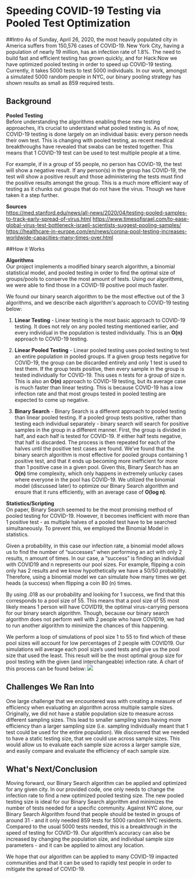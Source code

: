 # Speeding COVID-19 Testing via Pooled Test Optimization

##Intro
As of Sunday, April 26, 2020, the most heavily populated city in America suffers from 150,576 cases of COVID-19. New York City, having a population of nearly 19 million, has an infection rate of 1.8%. The need to build fast and efficient testing has grown quickly, and for Hack:Now we have optimized pooled testing in order to speed up COVID-19 testing. Currently, it takes 5000 tests to test 5000 individuals. In our work, amongst a simulated 5000 random people in NYC, our binary pooling strategy has shown results as small as 859 required tests.

## Background
**Pooled Testing**  
Before understanding the algorithms enabling these new testing approaches, it’s crucial to understand what pooled testing is. As of now, COVID-19 testing is done largely on an individual basis: every person needs their own test. This is changing with pooled testing, as recent medical breakthroughs have revealed that swabs can be tested together. This means that 1 COVID-19 test can be used to test multiple people at a time.

For example, if in a group of 55 people, no person has COVID-19, the test will show a negative result. If any person(s) in the group has COVID-19, the test will show a positive result and those administering the tests must find the positive results amongst the group. This is a much more efficient way of testing as it chunks out groups that do not have the virus. Though we have taken it a step further.

**Sources**  
https://med.stanford.edu/news/all-news/2020/04/testing-pooled-samples-to-track-early-spread-of-virus.html
https://www.timesofisrael.com/to-ease-global-virus-test-bottleneck-israeli-scientists-suggest-pooling-samples/
https://healthcare-in-europe.com/en/news/corona-pool-testing-increases-worldwide-capacities-many-times-over.html

##How it Works

**Algorithms**  
Our project implements a modified binary search algorithm, a binomial statistical model, and pooled testing in order to find the optimal size of groups/pools to conserve the most amount of tests. Using our algorithms, we were able to find those in a COVID-19 positive pool much faster.

We found our binary search algorithm to be the most effective out of the 3 algorithms, and we describe each algorithm's approach to COVID-19 testing below:

1. **Linear Testing** - Linear testing is the most basic approach to COVID-19 testing. It does not rely on any pooled testing mentioned earlier, and every individual in the population is tested individually. This is an **O(n)** approach to COVID-19 testing.

2.  **Linear Pooled Testing** - Linear pooled testing uses pooled testing to test an entire population in pooled groups. If a given group tests negative for COVID-19, the group can be discarded entirely and only 1 test is used to test them. If the group tests positive, then every sample in the group is tested individually for COVID-19. This uses n tests for a group of size n. This is also an **O(n)** approach to COVID-19 testing, but its average case is much faster than linear testing. This is because COVID-19 has a low infection rate and that most groups tested in pooled testing are expected to come up negative.

3. **Binary Search** - Binary Search is a different approach to pooled testing than linear pooled testing. If a pooled group tests positive, rather than testing each individual separately - binary search will search for positive samples in the group in a different manner. First, the group is divided in half, and each half is tested for COVID-19. If either half tests negative, that half is discarded. The process is then repeated for each of the halves until the positive test cases are found. We’ve found that the binary search algorithm is most effective for pooled groups containing 1 positive test, and that it ends up becoming more inefficient for more than 1 positive case in a given pool. Given this, Binary Search has an **O(n)** time complexity, which only happens in extremely unlucky cases where everyone in the pool has COVID-19. We utilized the binomial model (discussed later) to optimize our Binary Search algorithm and ensure that it runs efficiently, with an average case of **O(log n)**.

**Statistics/Scripting**  
On paper, Binary Search seemed to be the most promising method of pooled testing for COVID-19. However, it becomes inefficient with more than 1 positive test - as multiple halves of a pooled test have to be searched simultaneously. To prevent this, we employed the Binomial Model in statistics.

Given a probability, in this case our infection rate, a binomial model allows us to find the number of “successes” when performing an act with only 2 results, n amount of times. In our case, a “success” is finding an individual with COVID19 and n represents our pool sizes. For example, flipping a coin only has 2 results and we know hypothetically we have a 50/50 probability. Therefore, using a binomial model we can simulate how many times we get heads (a success) when flipping a coin 80 (n) times. 

By using .018 as our probability and looking for 1 success, we find that this corresponds to a pool size of 55. This means that a pool size of 55 most likely means 1 person will have COVID19, the optimal virus-carrying persons for our binary search algorithm. Though, because our binary search algorithm does not perform well with 2 people who have COVID19, we had to run another algorithm to minimize the chances of this happening. 

We perform a loop of simulations of pool size 1 to 55 to find which of these pool sizes will account for low percentages of 2 people with COVID19. Our simulations will average each pool size’s used tests and give us the pool size that used the least. This result will be the most optimal group size for pool testing with the given (and interchangeable) infection rate. A chart of this process can be found below:
![](https://challengepost-s3-challengepost.netdna-ssl.com/photos/production/software_photos/001/058/016/datas/original.PNG)

## Challenges We Ran Into
One large challenge that we encountered was with creating a measure of efficiency when evaluating an algorithm across multiple sample sizes. Originally, we did not have a stable population size to measure across different sampling sizes. This lead to smaller sampling sizes having more efficiency than a larger sampling size (i.e. sampling individually meant that 1 test could be used for the entire population). We discovered that we needed to have a static testing size, that we could use across sample sizes. This would allow us to evaluate each sample size across a larger sample size, and easily compare and evaluate the efficiency of each sample size.

## What's Next/Conclusion
Moving forward, our Binary Search algorithm can be applied and optimized for any given city. In our provided code, one only needs to change the infection rate to find a new optimized pooled testing size. The new pooled testing size is ideal for our Binary Search algorithm and minimizes the number of tests needed for a specific community. Against NYC alone, our Binary Search Algorithm found that people should be tested in groups of around 31 - and it only needed 859 tests for 5000 random NYC residents. Compared to the usual 5000 tests needed, this is a breakthrough in the speed of testing for COVID-19. Our algorithm’s accuracy can also be increased by changing the population size, and individual sample size parameters - and it can be applied to almost any location.

We hope that our algorithm can be applied to many COVID-19 impacted communities and that it can be used to rapidly test people in order to mitigate the spread of COVID-19.
